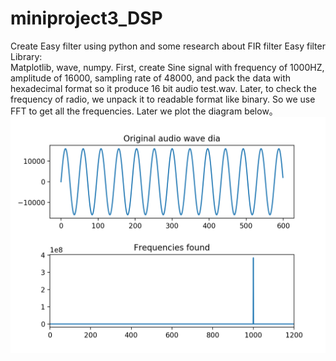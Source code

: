 # miniproject3_DSP
Create Easy filter using python and some research about FIR filter
Easy filter
Library:	 
Matplotlib, wave, numpy.
First, create Sine signal with frequency of 1000HZ, amplitude of 16000, sampling rate of  48000, and pack the data with hexadecimal format so it produce 16 bit audio test.wav. Later, to check the frequency of radio, we unpack it 
to readable format like binary. So we use FFT to get all the frequencies. Later we plot the diagram below。
![Image text](https://github.com/kentpei/miniproject3/blob/master/create_signal.png)

